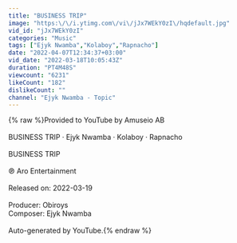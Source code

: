 ```yaml
---
title: "BUSINESS TRIP"
image: "https:\/\/i.ytimg.com\/vi\/jJx7WEkY0zI\/hqdefault.jpg"
vid_id: "jJx7WEkY0zI"
categories: "Music"
tags: ["Ejyk Nwamba","Kolaboy","Rapnacho"]
date: "2022-04-07T12:34:37+03:00"
vid_date: "2022-03-18T10:05:43Z"
duration: "PT4M48S"
viewcount: "6231"
likeCount: "182"
dislikeCount: ""
channel: "Ejyk Nwamba - Topic"
---
```

{% raw %}Provided to YouTube by Amuseio AB<br /><br />BUSINESS TRIP · Ejyk Nwamba · Kolaboy · Rapnacho<br /><br />BUSINESS TRIP<br /><br />℗ Aro Entertainment<br /><br />Released on: 2022-03-19<br /><br />Producer: Obiroys<br />Composer: Ejyk Nwamba<br /><br />Auto-generated by YouTube.{% endraw %}
